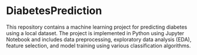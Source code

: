 # DiabetesPrediction
This repository contains a machine learning project for predicting diabetes using a local dataset. The project is implemented in Python using Jupyter Notebook and includes data preprocessing, exploratory data analysis (EDA), feature selection, and model training using various classification algorithms.
